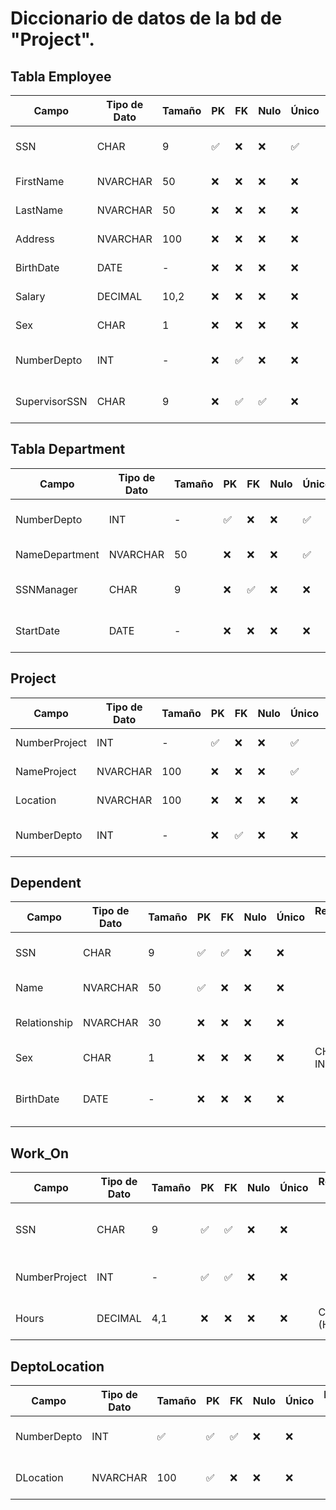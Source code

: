 # Diccionario de datos de la bd de "Project".

## Tabla Employee
| Campo         | Tipo de Dato | Tamaño | PK | FK | Nulo | Único | Restricciones / CHECK    | Referencia a           | Descripción                          |
| ------------- | ------------ | ------ | -- | -- | ---- | ----- | ------------------------ | ---------------------- | ------------------------------------ |
| SSN           | CHAR         | 9      | ✅  | ❌  | ❌    | ✅     |                          | -                      | Número de seguro social del empleado |
| FirstName     | NVARCHAR     | 50     | ❌  | ❌  | ❌    | ❌     |                          | -                      | Nombre del empleado                  |
| LastName      | NVARCHAR     | 50     | ❌  | ❌  | ❌    | ❌     |                          | -                      | Apellido del empleado                |
| Address       | NVARCHAR     | 100    | ❌  | ❌  | ❌    | ❌     |                          | -                      | Dirección del empleado               |
| BirthDate     | DATE         | -      | ❌  | ❌  | ❌    | ❌     |                          | -                      | Fecha de nacimiento                  |
| Salary        | DECIMAL      | 10,2   | ❌  | ❌  | ❌    | ❌     | CHECK (Salary > 0)       | -                      | Salario del empleado                 |
| Sex           | CHAR         | 1      | ❌  | ❌  | ❌    | ❌     | CHECK (Sex IN ('M','F')) | -                      | Sexo del empleado                    |
| NumberDepto   | INT          | -      | ❌  | ✅  | ❌    | ❌     |                          | DEPARTMENT.NumberDepto | Departamento en el que trabaja       |
| SupervisorSSN | CHAR         | 9      | ❌  | ✅  | ✅    | ❌     |                          | EMPLOYEE.SSN           | SSN del jefe directo (auto-relación) |

## Tabla Department
| Campo          | Tipo de Dato | Tamaño | PK | FK | Nulo | Único | Restricciones / CHECK | Referencia a | Descripción                       |
| -------------- | ------------ | ------ | -- | -- | ---- | ----- | --------------------- | ------------ | --------------------------------- |
| NumberDepto    | INT          | -      | ✅  | ❌  | ❌    | ✅     |                       | -            | Número identificador del depto    |
| NameDepartment | NVARCHAR     | 50     | ❌  | ❌  | ❌    | ✅     |                       | -            | Nombre del departamento           |
| SSNManager     | CHAR         | 9      | ❌  | ✅  | ❌    | ❌     |                       | EMPLOYEE.SSN | SSN del gerente del departamento  |
| StartDate      | DATE         | -      | ❌  | ❌  | ❌    | ❌     |                       | -            | Fecha en la que empezó el gerente |

## Project 
| Campo         | Tipo de Dato | Tamaño | PK | FK | Nulo | Único | Restricciones / CHECK | Referencia a           | Descripción                  |
| ------------- | ------------ | ------ | -- | -- | ---- | ----- | --------------------- | ---------------------- | ---------------------------- |
| NumberProject | INT          | -      | ✅  | ❌  | ❌    | ✅     |                       | -                      | Identificador del proyecto   |
| NameProject   | NVARCHAR     | 100    | ❌  | ❌  | ❌    | ✅     |                       | -                      | Nombre del proyecto          |
| Location      | NVARCHAR     | 100    | ❌  | ❌  | ❌    | ❌     |                       | -                      | Ubicación del proyecto       |
| NumberDepto   | INT          | -      | ❌  | ✅  | ❌    | ❌     |                       | DEPARTMENT.NumberDepto | Departamento que lo gestiona |

## Dependent
| Campo        | Tipo de Dato | Tamaño | PK | FK | Nulo | Único | Restricciones / CHECK    | Referencia a | Descripción                         |
| ------------ | ------------ | ------ | -- | -- | ---- | ----- | ------------------------ | ------------ | ----------------------------------- |
| SSN          | CHAR         | 9      | ✅  | ✅  | ❌    | ❌     |                          | EMPLOYEE.SSN | Empleado del cual depende           |
| Name         | NVARCHAR     | 50     | ✅  | ❌  | ❌    | ❌     |                          | -            | Nombre del dependiente              |
| Relationship | NVARCHAR     | 30     | ❌  | ❌  | ❌    | ❌     |                          | -            | Relación con el empleado            |
| Sex          | CHAR         | 1      | ❌  | ❌  | ❌    | ❌     | CHECK (Sex IN ('M','F')) | -            | Sexo del dependiente                |
| BirthDate    | DATE         | -      | ❌  | ❌  | ❌    | ❌     |                          | -            | Fecha de nacimiento del dependiente |

## Work_On
| Campo         | Tipo de Dato | Tamaño | PK | FK | Nulo | Único | Restricciones / CHECK | Referencia a          | Descripción                         |
| ------------- | ------------ | ------ | -- | -- | ---- | ----- | --------------------- | --------------------- | ----------------------------------- |
| SSN           | CHAR         | 9      | ✅  | ✅  | ❌    | ❌     |                       | EMPLOYEE.SSN          | Empleado que trabaja en el proyecto |
| NumberProject | INT          | -      | ✅  | ✅  | ❌    | ❌     |                       | PROJECT.NumberProject | Proyecto en el que trabaja          |
| Hours         | DECIMAL      | 4,1    | ❌  | ❌  | ❌    | ❌     | CHECK (Hours >= 0)    | -                     | Horas asignadas al proyecto         |

## DeptoLocation
| Campo       | Tipo de Dato | Tamaño | PK | FK | Nulo | Único | Restricciones / CHECK | Referencia a           | Descripción                          |
| ----------- | ------------ | ------ | -- | -- | ---- | ----- | --------------------- | ---------------------- | ------------------------------------ |
| NumberDepto | INT          | ✅      | ✅  | ✅  | ❌    | ❌     |                       | DEPARTMENT.NumberDepto | Departamento al que pertenece        |
| DLocation   | NVARCHAR     | 100    | ✅  | ❌  | ❌    | ❌     |                       | -                      | Ubicación adicional del departamento |
